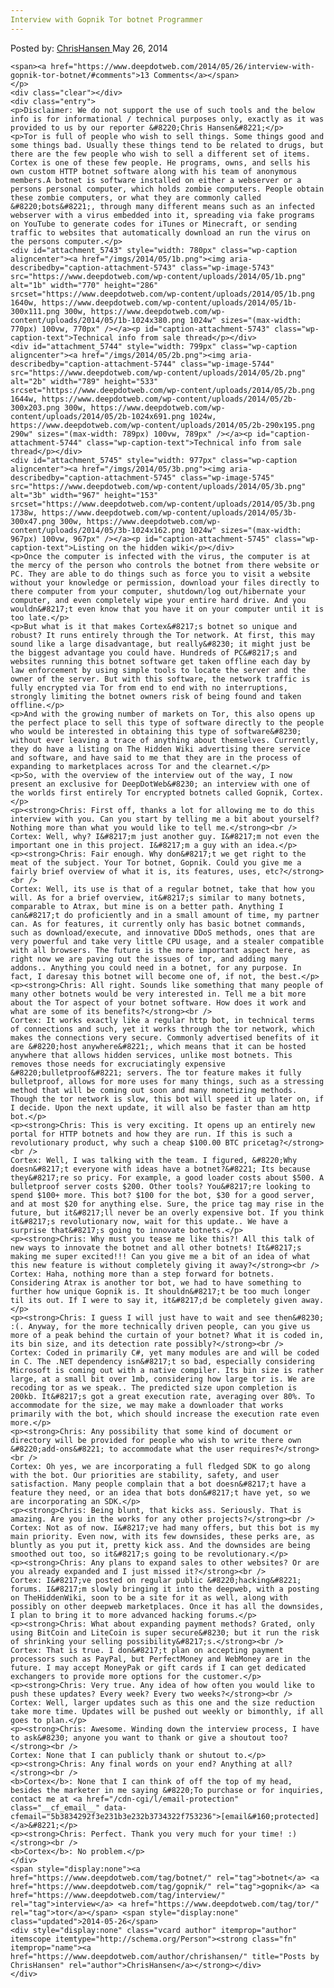 ```yaml
---
Interview with Gopnik Tor botnet Programmer
---
```

<article class="post-listing post-5730 post type-post status-publish format-standard has-post-thumbnail hentry  tag-botnet tag-gopnik tag-interview tag-tor">
    <div class="post-inner">
        <span>Posted by: <a href="https://www.deepdotweb.com/author/chrishansen/" title="">ChrisHansen </a></span>
    <span>May 26, 2014</span>
    
    <span><a href="https://www.deepdotweb.com/2014/05/26/interview-with-gopnik-tor-botnet/#comments">13 Comments</a></span>
    </p>
    <div class="clear"></div>
    <div class="entry">
    <p>Disclaimer: We do not support the use of such tools and the below info is for informational / technical purposes only, exactly as it was provided to us by our reporter &#8220;Chris Hansen&#8221;</p>
    <p>Tor is full of people who wish to sell things. Some things good and some things bad. Usually these things tend to be related to drugs, but there are the few people who wish to sell a different set of items. Cortex is one of these few people. He programs, owns, and sells his own custom HTTP botnet software along with his team of anonymous members.A botnet is software installed on either a webserver or a persons personal computer, which holds zombie computers. People obtain these zombie computers, or what they are commonly called &#8220;bots&#8221;, through many different means such as an infected webserver with a virus embedded into it, spreading via fake programs on YouTube to generate codes for iTunes or Minecraft, or sending traffic to websites that automatically download an run the virus on the persons computer.</p>
    <div id="attachment_5743" style="width: 780px" class="wp-caption aligncenter"><a href="/imgs/2014/05/1b.png"><img aria-describedby="caption-attachment-5743" class="wp-image-5743" src="https://www.deepdotweb.com/wp-content/uploads/2014/05/1b.png" alt="1b" width="770" height="286" srcset="https://www.deepdotweb.com/wp-content/uploads/2014/05/1b.png 1640w, https://www.deepdotweb.com/wp-content/uploads/2014/05/1b-300x111.png 300w, https://www.deepdotweb.com/wp-content/uploads/2014/05/1b-1024x380.png 1024w" sizes="(max-width: 770px) 100vw, 770px" /></a><p id="caption-attachment-5743" class="wp-caption-text">Technical info from sale thread</p></div>
    <div id="attachment_5744" style="width: 799px" class="wp-caption aligncenter"><a href="/imgs/2014/05/2b.png"><img aria-describedby="caption-attachment-5744" class="wp-image-5744" src="https://www.deepdotweb.com/wp-content/uploads/2014/05/2b.png" alt="2b" width="789" height="533" srcset="https://www.deepdotweb.com/wp-content/uploads/2014/05/2b.png 1644w, https://www.deepdotweb.com/wp-content/uploads/2014/05/2b-300x203.png 300w, https://www.deepdotweb.com/wp-content/uploads/2014/05/2b-1024x691.png 1024w, https://www.deepdotweb.com/wp-content/uploads/2014/05/2b-290x195.png 290w" sizes="(max-width: 789px) 100vw, 789px" /></a><p id="caption-attachment-5744" class="wp-caption-text">Technical info from sale thread</p></div>
    <div id="attachment_5745" style="width: 977px" class="wp-caption aligncenter"><a href="/imgs/2014/05/3b.png"><img aria-describedby="caption-attachment-5745" class="wp-image-5745" src="https://www.deepdotweb.com/wp-content/uploads/2014/05/3b.png" alt="3b" width="967" height="153" srcset="https://www.deepdotweb.com/wp-content/uploads/2014/05/3b.png 1738w, https://www.deepdotweb.com/wp-content/uploads/2014/05/3b-300x47.png 300w, https://www.deepdotweb.com/wp-content/uploads/2014/05/3b-1024x162.png 1024w" sizes="(max-width: 967px) 100vw, 967px" /></a><p id="caption-attachment-5745" class="wp-caption-text">Listing on the hidden wiki</p></div>
    <p>Once the computer is infected with the virus, the computer is at the mercy of the person who controls the botnet from there website or PC. They are able to do things such as force you to visit a website without your knowledge or permission, download your files directly to there computer from your computer, shutdown/log out/hibernate your computer, and even completely wipe your entire hard drive. And you wouldn&#8217;t even know that you have it on your computer until it is too late.</p>
    <p>But what is it that makes Cortex&#8217;s botnet so unique and robust? It runs entirely through the Tor network. At first, this may sound like a large disadvantage, but really&#8230; it might just be the biggest advantage you could have. Hundreds of PC&#8217;s and websites running this botnet software get taken offline each day by law enforcement by using simple tools to locate the server and the owner of the server. But with this software, the network traffic is fully encrypted via Tor from end to end with no interruptions, strongly limiting the botnet owners risk of being found and taken offline.</p>
    <p>And with the growing number of markets on Tor, this also opens up the perfect place to sell this type of software directly to the people who would be interested in obtaining this type of software&#8230; without ever leaving a trace of anything about themselves. Currently, they do have a listing on The Hidden Wiki advertising there service and software, and have said to me that they are in the process of expanding to marketplaces across Tor and the clearnet.</p>
    <p>So, with the overview of the interview out of the way, I now present an exclusive for DeepDotWeb&#8230; an interview with one of the worlds first entirely Tor encrypted botnets called Gopnik, Cortex.</p>
    <p><strong>Chris: First off, thanks a lot for allowing me to do this interview with you. Can you start by telling me a bit about yourself? Nothing more than what you would like to tell me.</strong><br />
    Cortex: Well, why? I&#8217;m just another guy. I&#8217;m not even the important one in this project. I&#8217;m a guy with an idea.</p>
    <p><strong>Chris: Fair enough. Why don&#8217;t we get right to the meat of the subject. Your Tor botnet, Gopnik. Could you give me a fairly brief overview of what it is, its features, uses, etc?</strong><br />
    Cortex: Well, its use is that of a regular botnet, take that how you will. As for a brief overview, it&#8217;s similar to many botnets, comparable to Atrax, but mine is on a better path. Anything I can&#8217;t do proficiently and in a small amount of time, my partner can. As for features, it currently only has basic botnet commands, such as download/execute, and innovative DDoS methods, ones that are very powerful and take very little CPU usage, and a stealer compatible with all browsers. The future is the more important aspect here, as right now we are paving out the issues of tor, and adding many addons.. Anything you could need in a botnet, for any purpose. In fact, I daresay this botnet will become one of, if not, the best.</p>
    <p><strong>Chris: All right. Sounds like something that many people of many other botnets would be very interested in. Tell me a bit more about the Tor aspect of your botnet software. How does it work and what are some of its benefits?</strong><br />
    Cortex: It works exactly like a regular http bot, in technical terms of connections and such, yet it works through the tor network, which makes the connections very secure. Commonly advertised benefits of it are &#8220;host anywhere&#8221;, which means that it can be hosted anywhere that allows hidden services, unlike most botnets. This removes those needs for excruciatingly expensive &#8220;bulletproof&#8221; servers. The tor feature makes it fully bulletproof, allows for more uses for many things, such as a stressing method that will be coming out soon and many monetizing methods. Though the tor network is slow, this bot will speed it up later on, if I decide. Upon the next update, it will also be faster than am http bot.</p>
    <p><strong>Chris: This is very exciting. It opens up an entirely new portal for HTTP botnets and how they are run. If this is such a revolutionary product, why such a cheap $100.00 BTC pricetag?</strong><br />
    Cortex: Well, I was talking with the team. I figured, &#8220;Why doesn&#8217;t everyone with ideas have a botnet?&#8221; Its because they&#8217;re so pricy. For example, a good loader costs about $500. A bulletproof server costs $200. Other tools? You&#8217;re looking to spend $100+ more. This bot? $100 for the bot, $30 for a good server, and at most $20 for anything else. Sure, the price tag may rise in the future, but it&#8217;ll never be an overly expensive bot. If you think it&#8217;s revolutionary now, wait for this update.. We have a surprise that&#8217;s going to innovate botnets.</p>
    <p><strong>Chris: Why must you tease me like this?! All this talk of new ways to innovate the botnet and all other botnets! It&#8217;s making me super excited!!! Can you give me a bit of an idea of what this new feature is without completely giving it away?</strong><br />
    Cortex: Haha, nothing more than a step forward for botnets. Considering Atrax is another tor bot, we had to have something to further how unique Gopnik is. It shouldn&#8217;t be too much longer til its out. If I were to say it, it&#8217;d be completely given away.</p>
    <p><strong>Chris: I guess I will just have to wait and see then&#8230; :(. Anyway, for the more technically driven people, can you give us more of a peak behind the curtain of your botnet? What it is coded in, its bin size, and its detection rate possibly?</strong><br />
    Cortex: Coded in primarily C#, yet many modules are and will be coded in C. The .NET dependency isn&#8217;t so bad, especially considering Microsoft is coming out with a native compiler. Its bin size is rather large, at a small bit over 1mb, considering how large tor is. We are recoding tor as we speak.. The predicted size upon completion is 200kb. It&#8217;s got a great execution rate, averaging over 80%. To accommodate for the size, we may make a downloader that works primarily with the bot, which should increase the execution rate even more.</p>
    <p><strong>Chris: Any possibility that some kind of document or directory will be provided for people who wish to write there own &#8220;add-ons&#8221; to accommodate what the user requires?</strong><br />
    Cortex: Oh yes, we are incorporating a full fledged SDK to go along with the bot. Our priorities are stability, safety, and user satisfaction. Many people complain that a bot doesn&#8217;t have a feature they need, or an idea that bots don&#8217;t have yet, so we are incorporating an SDK.</p>
    <p><strong>Chris: Being blunt, that kicks ass. Seriously. That is amazing. Are you in the works for any other projects?</strong><br />
    Cortex: Not as of now. I&#8217;ve had many offers, but this bot is my main priority. Even now, with its few downsides, these perks are, as bluntly as you put it, pretty kick ass. And the downsides are being smoothed out too, so it&#8217;s going to be revolutionary.</p>
    <p><strong>Chris: Any plans to expand sales to other websites? Or are you already expanded and I just missed it?</strong><br />
    Cortex: I&#8217;ve posted on regular public &#8220;hacking&#8221; forums. I&#8217;m slowly bringing it into the deepweb, with a posting on TheHiddenWiki, soon to be a site for it as well, along with possibly on other deepweb marketplaces. Once it has all the downsides, I plan to bring it to more advanced hacking forums.</p>
    <p><strong>Chris: What about expanding payment methods? Grated, only using BitCoin and LiteCoin is super secure&#8230; but it run the risk of shrinking your selling possibility&#8217;s.</strong><br />
    Cortex: That is true. I don&#8217;t plan on accepting payment processors such as PayPal, but PerfectMoney and WebMoney are in the future. I may accept MoneyPak or gift cards if I can get dedicated exchangers to provide more options for the customer.</p>
    <p><strong>Chris: Very true. Any idea of how often you would like to push these updates? Every week? Every two weeks?</strong><br />
    Cortex: Well, larger updates such as this one and the size reduction take more time. Updates will be pushed out weekly or bimonthly, if all goes to plan.</p>
    <p><strong>Chris: Awesome. Winding down the interview process, I have to ask&#8230; anyone you want to thank or give a shoutout too?</strong><br />
    Cortex: None that I can publicly thank or shutout to.</p>
    <p><strong>Chris: Any final words on your end? Anything at all?</strong><br />
    <b>Cortex</b>: None that I can think of off the top of my head, besides the marketer in me saying &#8220;To purchase or for inquiries, contact me at <a href="/cdn-cgi/l/email-protection" class="__cf_email__" data-cfemail="5b3834292f3e231b3e232b3734322f753236">[email&#160;protected]</a>&#8221;</p>
    <p><strong>Chris: Perfect. Thank you very much for your time! :)</strong><br />
    <b>Cortex</b>: No problem.</p>
    </div>
    <span style="display:none"><a href="https://www.deepdotweb.com/tag/botnet/" rel="tag">botnet</a> <a href="https://www.deepdotweb.com/tag/gopnik/" rel="tag">gopnik</a> <a href="https://www.deepdotweb.com/tag/interview/" rel="tag">interview</a> <a href="https://www.deepdotweb.com/tag/tor/" rel="tag">tor</a></span> <span style="display:none" class="updated">2014-05-26</span>
    <div style="display:none" class="vcard author" itemprop="author" itemscope itemtype="http://schema.org/Person"><strong class="fn" itemprop="name"><a href="https://www.deepdotweb.com/author/chrishansen/" title="Posts by ChrisHansen" rel="author">ChrisHansen</a></strong></div>
    </div>
</article>

